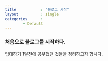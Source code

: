 ```yaml
---
title           : "블로그 시작"
layout          : single
categories      : 
        - Default
---
```


### 처음으로 블로그를 시작하다.

입대하기 1달전에 공부했던 것들을 정리하고자 합니다.